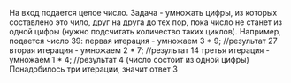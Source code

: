 На вход подается целое число. Задача - умножать цифры, из которых составлено это чило, друг на друга до тех пор, пока число не станет из одной цифры (нужно подсчитать количество таких циклов).
Например, подается число 39:
первая итерация - умножаем 3 * 9; //результат 27
вторая итерация - умножаем 2 * 7; //результат 14
третья итерация - умножаем 1 * 4; //результат 4 (число состоит из одной цифры)
Понадобилось три итерации, значит ответ 3
